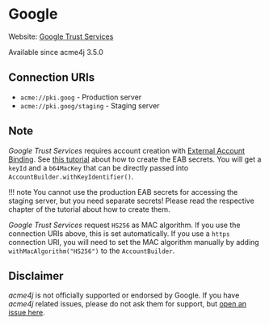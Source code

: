 # Google

Website: [Google Trust Services](https://pki.goog/)

Available since acme4j 3.5.0

## Connection URIs

* `acme://pki.goog` - Production server
* `acme://pki.goog/staging` - Staging server

## Note

_Google Trust Services_ requires account creation with [External Account Binding](../usage/account.md#external-account-binding). See [this tutorial](https://cloud.google.com/certificate-manager/docs/public-ca-tutorial) about how to create the EAB secrets. You will get a `keyId` and a `b64MacKey` that can be directly passed into `AccountBuilder.withKeyIdentifier()`.

!!! note
    You cannot use the production EAB secrets for accessing the staging server, but you need separate secrets! Please read the respective chapter of the tutorial about how to create them.

_Google Trust Services_ request `HS256` as MAC algorithm. If you use the connection URIs above, this is set automatically. If you use a `https` connection URI, you will need to set the MAC algorithm manually by adding `withMacAlgorithm("HS256")` to the `AccountBuilder`.

## Disclaimer

_acme4j_ is not officially supported or endorsed by Google. If you have _acme4j_ related issues, please do not ask them for support, but [open an issue here](https://codeberg.org/shred/acme4j/issues).
